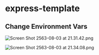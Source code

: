 # express-template

## Change Environment Vars

  ![Screen Shot 2563-08-03 at 21.31.42.png](https://drive.google.com/uc?export=view&id=1AEdmF1gDSXd9yUQOJfJYXdu3qAQ8yhFP)
  
  ![Screen Shot 2563-08-03 at 21.34.08.png](https://drive.google.com/uc?export=view&id=1Dgw7iIMtd0lPVebYUsW9uWVv3YGBmSC2)
  
